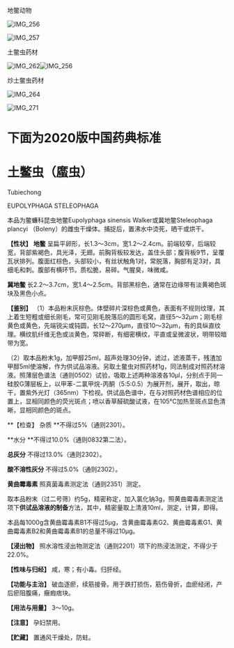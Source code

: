 地鳖动物

![IMG_256](/medicine-image/tu-bie-chong/1.png)

![IMG_257](/medicine-image/tu-bie-chong/2.png)

土鳖虫药材

![IMG_262](/medicine-image/tu-bie-chong/3.png)![IMG_256](/medicine-image/tu-bie-chong/4.png)

炒土鳖虫药材

![IMG_264](/medicine-image/tu-bie-chong/5.png)

![IMG_271](/medicine-image/tu-bie-chong/6.png)

# ****下面为2020版中国药典标准****

# ****土鳖虫（䗪虫）****

Tubiechong

EUPOLYPHAGA STELEOPHAGA

本品为鳖蠊科昆虫地鳖Eupolyphaga sinensis Walker或冀地鳖Steleophaga plancyi （Boleny）的雌虫干燥体。捕捉后，置沸水中烫死，晒干或烘干。

**【性状】** **地鳖** 呈扁平卵形，长1.3～3cm，宽1.2～2.4cm。前端较窄，后端较宽，背部紫褐色，具光泽，无翅。前胸背板较发达，盖住头部；腹背板9节，呈覆瓦状排列。腹面红棕色，头部较小，有丝状触角1对，常脱落，胸部有足3对，具细毛和刺。腹部有横环节。质松脆，易碎。气腥臭，味微咸。

**冀地鳖** 长2.2～3.7cm，宽1.4～2.5cm。背部黑棕色，通常在边缘带有淡黄褐色斑块及黑色小点。

**【鉴别】** （1）本品粉末灰棕色。体壁碎片深棕色或黄色，表面有不规则纹理，其上着生短粗或细长刚毛，常可见刚毛脱落后的圆形毛窝，直径5～32μm；刚毛棕黄色或黄色，先端锐尖或钝圆，长12～270μm，直径10～32μm，有的具纵直纹理。横纹肌纤维无色或淡黄色，常碎断，有细密横纹，平直或呈微波状，明带较暗带为宽。

（2）取本品粉末1g，加甲醇25ml，超声处理30分钟，滤过，滤液蒸干，残渣加甲醇5ml使溶解，作为供试品溶液。另取土鳖虫对照药材1g，同法制成对照药材溶液。照薄层色谱法（通则0502）试验，吸取上述两种溶液各10μl，分别点于同一硅胶G薄层板上，以甲苯-二氯甲烷-丙酮（5:5:0.5）为展开剂，展开，取出，晾干，置紫外光灯（365nm）下检视。供试品色谱中，在与对照药材色谱相应的位置上，显相同颜色的荧光斑点；喷以香草醛硫酸试液，在105℃加热至斑点显色清晰，显相同颜色的斑点。

**【检查】 杂质 **不得过5\%（通则2301）。

**水分 **不得过10.0\%（通则0832第二法）。

**总灰分** 不得过13.0\%（通则2302）。

**酸不溶性灰分** 不得过5.0\%（通则2302）。

**黄曲霉毒素** 照真菌毒素测定法（通则2351）测定。

取本品粉末（过二号筛）约5g，精密称定，加入氯化钠3g，照黄曲霉毒素测定法项下**供试品溶液的制备**方法，其中，精密量取上清液10ml，测定，计算，即得。

本品每1000g含黄曲霉毒素B1不得过5μg，含黄曲霉毒素G2、黄曲霉毒素G1、黄曲霉毒素B2和黄曲霉毒素B1的总量不得过10μg。

**【浸出物】** 照水溶性浸出物测定法（通则2201）项下的热浸法测定，不得少于22.0\%。

**【性味与归经】** 咸，寒；有小毒。归肝经。

**【功能与主治】** 破血逐瘀，续筋接骨。用于跌打损伤，筋伤骨折，血瘀经闭，产后瘀阻腹痛，癥瘕痞块。

**【用法与用量】** 3～10g。

**【注意】** 孕妇禁用。

**【贮藏】** 置通风干燥处，防蛀。
